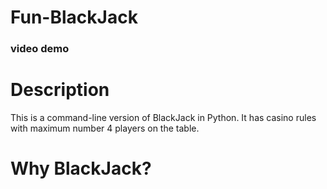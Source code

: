 # Fun-BlackJack

### video demo

# Description 
This is a command-line version of BlackJack in Python. It has casino rules with maximum number 4 players on the table.

# Why BlackJack?
